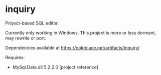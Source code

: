 inquiry
=======

Project-based SQL editor.

Currently only working in Windows. This project is more or less dormant, may
rewrite or port.

Dependencies available at https://coldplace.net/artifacts/inquiry/

Requires:
  - MySql.Data.dll 5.2.2.0 [project reference]
